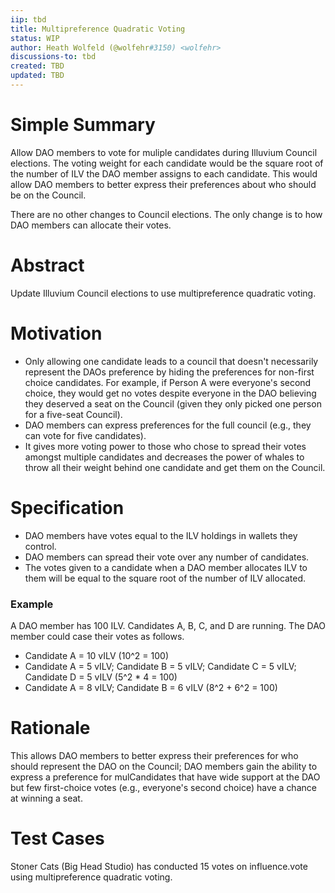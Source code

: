 ```yaml
---
iip: tbd
title: Multipreference Quadratic Voting
status: WIP
author: Heath Wolfeld (@wolfehr#3150) <wolfehr>
discussions-to: tbd
created: TBD
updated: TBD
---
```


# Simple Summary

Allow DAO members to vote for muliple candidates during Illuvium Council elections. The voting weight for each candidate would be the square root of the number of ILV the DAO member assigns to each candidate. This would allow DAO members to better express their preferences about who should be on the Council.

There are no other changes to Council elections. The only change is to how DAO members can allocate their votes.

# Abstract

Update Illuvium Council elections to use multipreference quadratic voting.

# Motivation

* Only allowing one candidate leads to a council that doesn't necessarily represent the DAOs preference by hiding the preferences for non-first choice candidates. For example, if Person A were everyone's second choice, they would get no votes despite everyone in the DAO believing they deserved a seat on the Council (given they only picked one person for a five-seat Council). 
* DAO members can express preferences for the full council (e.g., they can vote for five candidates). 
* It gives more voting power to those who chose to spread their votes amongst multiple candidates and decreases the power of whales to throw all their weight behind one candidate and get them on the Council.


# Specification

* DAO members have votes equal to the ILV holdings in wallets they control.
* DAO members can spread their vote over any number of candidates.
* The votes given to a candidate when a DAO member allocates ILV to them will be equal to the square root of the number of ILV allocated. 

### Example

A DAO member has 100 ILV. Candidates A, B, C, and D are running. The DAO member could case their votes as follows.

* Candidate A = 10 vILV (10^2 = 100)
* Candidate A = 5 vILV; Candidate B = 5 vILV; Candidate C = 5 vILV; Candidate D = 5 vILV (5^2 * 4 = 100)
* Candidate A = 8 vILV; Candidate B = 6 vILV (8^2 + 6^2 = 100)

# Rationale

This allows DAO members to better express their preferences for who should represent the DAO on the Council; DAO members gain the ability to express a preference for mulCandidates that have wide support at the DAO but few first-choice votes (e.g., everyone's second choice) have a chance at winning a seat. 

# Test Cases

Stoner Cats (Big Head Studio) has conducted 15 votes on influence.vote using multipreference quadratic voting.